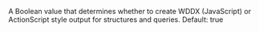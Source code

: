 A Boolean value that determines whether to create
WDDX (JavaScript) or ActionScript style output for
structures and queries.
Default: true
